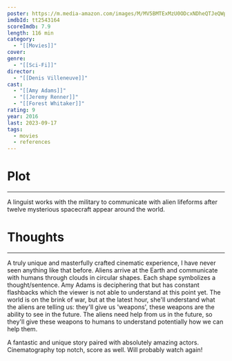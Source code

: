 ```yaml
---
poster: https://m.media-amazon.com/images/M/MV5BMTExMzU0ODcxNDheQTJeQWpwZ15BbWU4MDE1OTI4MzAy._V1_SX300.jpg
imdbId: tt2543164
scoreImdb: 7.9
length: 116 min
category:
  - "[[Movies]]"
cover: 
genre:
  - "[[Sci-Fi]]"
director:
  - "[[Denis Villeneuve]]"
cast:
  - "[[Amy Adams]]"
  - "[[Jeremy Renner]]"
  - "[[Forest Whitaker]]"
rating: 9
year: 2016
last: 2023-09-17
tags:
  - movies
  - references
---
```

# Plot
___

A linguist works with the military to communicate with alien lifeforms after twelve mysterious spacecraft appear around the world.


# Thoughts
___
A truly unique and masterfully crafted cinematic experience, I have never seen anything like that before. 
Aliens arrive at the Earth and communicate with humans through clouds in circular shapes. Each shape symbolizes a thought/sentence. Amy Adams is deciphering that but has constant flashbacks which the viewer is not able to understand at this point yet. The world is on the brink of war, but at the latest hour, she'll understand what the aliens are telling us: they'll give us 'weapons', these weapons are the ability to see in the future. The aliens need help from us in the future, so they'll give these weapons to humans to understand potentially how we can help them.

A fantastic and unique story paired with absolutely amazing actors. Cinematography top notch, score as well. Will probably watch again!